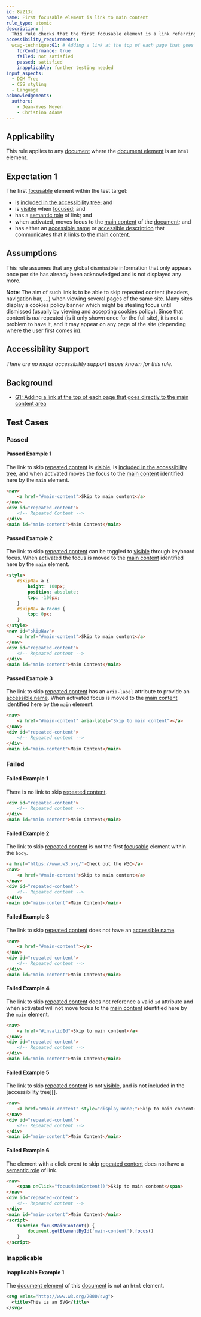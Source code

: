 ```yaml
---
id: 8a213c
name: First focusable element is link to main content
rule_type: atomic
description: |
  This rule checks that the first focusable element is a link referring to the main content of the page
accessibility_requirements:
  wcag-technique:G1: # Adding a link at the top of each page that goes directly to the main content area
    forConformance: true
    failed: not satisfied
    passed: satisfied
    inapplicable: further testing needed
input_aspects:
  - DOM Tree
  - CSS styling
  - Language
acknowledgements:
  authors:
    - Jean-Yves Moyen
    - Christina Adams
---
```


## Applicability

This rule applies to any [document][] where the [document element][] is an `html` element.

## Expectation 1

The first [focusable][] element within the test target:

- is [included in the accessibility tree][]; and
- is [visible][] when [focused][]; and
- has a [semantic role][] of link; and
- when activated, moves focus to the [main content][] of the [document][]; and
- has either an [accessible name][] or [accessible description][] that communicates that it links to the [main content][].

## Assumptions

This rule assumes that any global dismissible information that only appears once per site has already been acknowledged and is not displayed any more.

**Note**: The aim of such link is to be able to skip repeated content (headers, navigation bar, ...) when viewing several pages of the same site. Many sites display a cookies policy banner which might be stealing focus until dismissed (usually by viewing and accepting cookies policy). Since that content is _not_ repeated (is it only shown once for the full site), it is not a problem to have it, and it may appear on any page of the site (depending where the user first comes in).

## Accessibility Support

_There are no major accessibility support issues known for this rule._

## Background

- [G1: Adding a link at the top of each page that goes directly to the main content area](https://www.w3.org/WAI/WCAG21/Techniques/general/G1)

## Test Cases

### Passed

#### Passed Example 1

The link to skip [repeated content](#repeated-content) is [visible][], is [included in the accessibility tree][], and when activated moves the focus to the [main content][] identified here by the `main` element.

```html
<nav>
	<a href="#main-content">Skip to main content</a>
</nav>
<div id="repeated-content">
	<!-- Repeated Content -->
</div>
<main id="main-content">Main Content</main>
```

#### Passed Example 2

The link to skip [repeated content](#repeated-content) can be toggled to [visible][] through keyboard focus. When activated the focus is moved to the [main content][] identified here by the `main` element.

```html
<style>
	#skipNav a {
		height: 100px;
		position: absolute;
		top: -100px;
	}
	#skipNav a:focus {
		top: 0px;
	}
</style>
<nav id="skipNav">
	<a href="#main-content">Skip to main content</a>
</nav>
<div id="repeated-content">
	<!-- Repeated content -->
</div>
<main id="main-content">Main Content</main>
```

#### Passed Example 3

The link to skip [repeated content](#repeated-content) has an `aria-label` attribute to provide an [accessible name][]. When activated focus is moved to the [main content][] identified here by the `main` element.

```html
<nav>
	<a href="#main-content" aria-label="Skip to main content"></a>
</nav>
<div id="repeated-content">
	<!-- Repeated content -->
</div>
<main id="main-content">Main Content</main>
```

### Failed

#### Failed Example 1

There is no link to skip [repeated content](#repeated-content).

```html
<div id="repeated-content">
	<!-- Repeated content -->
</div>
<main id="main-content">Main Content</main>
```

#### Failed Example 2

The link to skip [repeated content](#repeated-content) is not the first [focusable][] element within the `body`.

```html
<a href="https://www.w3.org/">Check out the W3C</a>
<nav>
	<a href="#main-content">Skip to main content</a>
</nav>
<div id="repeated-content">
	<!-- Repeated content -->
</div>
<main id="main-content">Main Content</main>
```

#### Failed Example 3

The link to skip [repeated content](#repeated-content) does not have an [accessible name][].

```html
<nav>
	<a href="#main-content"></a>
</nav>
<div id="repeated-content">
	<!-- Repeated content -->
</div>
<main id="main-content">Main Content</main>
```

#### Failed Example 4

The link to skip [repeated content](#repeated-content) does not reference a valid `id` attribute and when activated will not move focus to the [main content][] identified here by the `main` element.

```html
<nav>
	<a href="#invalidId">Skip to main content</a>
</nav>
<div id="repeated-content">
	<!-- Repeated content -->
</div>
<main id="main-content">Main Content</main>
```

#### Failed Example 5

The link to skip [repeated content](#repeated-content) is not [visible][], and is not included in the [accessibility tree][].

```html
<nav>
	<a href="#main-content" style="display:none;">Skip to main content</a>
</nav>
<div id="repeated-content">
	<!-- Repeated content -->
</div>
<main id="main-content">Main Content</main>
```

#### Failed Example 6

The element with a click event to skip [repeated content](#repeated-content) does not have a [semantic role][] of link.

```html
<nav>
	<span onClick="focusMainContent()">Skip to main content</span>
</nav>
<div id="repeated-content">
	<!-- Repeated content -->
</div>
<main id="main-content">Main Content</main>
<script>
	function focusMainContent() {
		document.getElementById('main-content').focus()
	}
</script>
```

### Inapplicable

#### Inapplicable Example 1

The [document element][] of this [document][] is not an `html` element.

```svg
<svg xmlns="http://www.w3.org/2000/svg">
  <title>This is an SVG</title>
</svg>
```

[accessible description]: #accessible-description 'Definition of accessible description'
[accessible name]: #accessible-name 'Definition of accessible name'
[document]: https://dom.spec.whatwg.org/#concept-document 'Definition of document'
[document element]: https://dom.spec.whatwg.org/#document-element 'Definition of document element'
[focusable]: #focusable 'Definition of focusable'
[focused]: #focused 'Definition of focused'
[included in the accessibility tree]: #included-in-the-accessibility-tree 'Definition of included in the accessibility tree'
[main content]: #main-content 'Definition of main content'
[semantic role]: #semantic-role 'Definition of semantic role'
[visible]: #visible 'Definition of visible'
